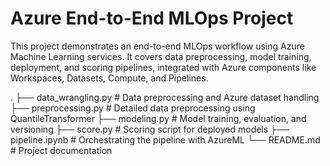 # Azure End-to-End MLOps Project

This project demonstrates an end-to-end MLOps workflow using Azure Machine Learning services. It covers data preprocessing, model training, deployment, and scoring pipelines, integrated with Azure components like Workspaces, Datasets, Compute, and Pipelines.

.
├── data_wrangling.py      # Data preprocessing and Azure dataset handling
├── preprocessing.py       # Detailed data preprocessing using QuantileTransformer
├── modeling.py            # Model training, evaluation, and versioning
├── score.py               # Scoring script for deployed models
├── pipeline.ipynb         # Orchestrating the pipeline with AzureML
└── README.md              # Project documentation
